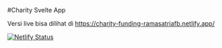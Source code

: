 #Charity Svelte App

Versi live bisa dilihat di https://charity-funding-ramasatriafb.netlify.app/


[![Netlify Status](https://api.netlify.com/api/v1/badges/230452ba-105d-4633-8dc9-bf7fdb0a917c/deploy-status)](https://app.netlify.com/sites/charity-funding-ramasatriafb/deploys)